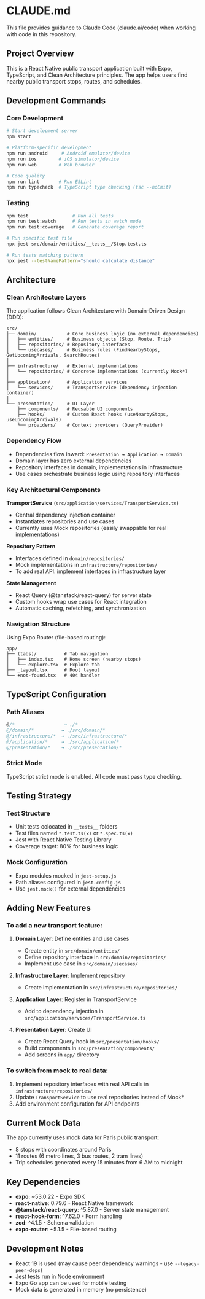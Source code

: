 # CLAUDE.md

This file provides guidance to Claude Code (claude.ai/code) when working with code in this repository.

## Project Overview

This is a React Native public transport application built with Expo, TypeScript, and Clean Architecture principles. The app helps users find nearby public transport stops, routes, and schedules.

## Development Commands

### Core Development

```bash
# Start development server
npm start

# Platform-specific development
npm run android     # Android emulator/device
npm run ios        # iOS simulator/device
npm run web        # Web browser

# Code quality
npm run lint       # Run ESLint
npm run typecheck  # TypeScript type checking (tsc --noEmit)
```

### Testing

```bash
npm test                # Run all tests
npm run test:watch      # Run tests in watch mode
npm run test:coverage   # Generate coverage report

# Run specific test file
npx jest src/domain/entities/__tests__/Stop.test.ts

# Run tests matching pattern
npx jest --testNamePattern="should calculate distance"
```

## Architecture

### Clean Architecture Layers

The application follows Clean Architecture with Domain-Driven Design (DDD):

```
src/
├── domain/           # Core business logic (no external dependencies)
│   ├── entities/     # Business objects (Stop, Route, Trip)
│   ├── repositories/ # Repository interfaces
│   └── usecases/     # Business rules (FindNearbyStops, GetUpcomingArrivals, SearchRoutes)
│
├── infrastructure/   # External implementations
│   └── repositories/ # Concrete implementations (currently Mock*)
│
├── application/      # Application services
│   └── services/     # TransportService (dependency injection container)
│
└── presentation/     # UI Layer
    ├── components/   # Reusable UI components
    ├── hooks/        # Custom React hooks (useNearbyStops, useUpcomingArrivals)
    └── providers/    # Context providers (QueryProvider)
```

### Dependency Flow

- Dependencies flow inward: `Presentation → Application → Domain`
- Domain layer has zero external dependencies
- Repository interfaces in domain, implementations in infrastructure
- Use cases orchestrate business logic using repository interfaces

### Key Architectural Components

**TransportService** (`src/application/services/TransportService.ts`)

- Central dependency injection container
- Instantiates repositories and use cases
- Currently uses Mock repositories (easily swappable for real implementations)

**Repository Pattern**

- Interfaces defined in `domain/repositories/`
- Mock implementations in `infrastructure/repositories/`
- To add real API: implement interfaces in infrastructure layer

**State Management**

- React Query (@tanstack/react-query) for server state
- Custom hooks wrap use cases for React integration
- Automatic caching, refetching, and synchronization

### Navigation Structure

Using Expo Router (file-based routing):

```
app/
├── (tabs)/          # Tab navigation
│   ├── index.tsx    # Home screen (nearby stops)
│   └── explore.tsx  # Explore tab
├── _layout.tsx      # Root layout
└── +not-found.tsx   # 404 handler
```

## TypeScript Configuration

### Path Aliases

```typescript
@/*                  → ./*
@/domain/*          → ./src/domain/*
@/infrastructure/*  → ./src/infrastructure/*
@/application/*     → ./src/application/*
@/presentation/*    → ./src/presentation/*
```

### Strict Mode

TypeScript strict mode is enabled. All code must pass type checking.

## Testing Strategy

### Test Structure

- Unit tests colocated in `__tests__` folders
- Test files named `*.test.ts(x)` or `*.spec.ts(x)`
- Jest with React Native Testing Library
- Coverage target: 80% for business logic

### Mock Configuration

- Expo modules mocked in `jest-setup.js`
- Path aliases configured in `jest.config.js`
- Use `jest.mock()` for external dependencies

## Adding New Features

### To add a new transport feature:

1. **Domain Layer**: Define entities and use cases
   - Create entity in `src/domain/entities/`
   - Define repository interface in `src/domain/repositories/`
   - Implement use case in `src/domain/usecases/`

2. **Infrastructure Layer**: Implement repository
   - Create implementation in `src/infrastructure/repositories/`

3. **Application Layer**: Register in TransportService
   - Add to dependency injection in `src/application/services/TransportService.ts`

4. **Presentation Layer**: Create UI
   - Create React Query hook in `src/presentation/hooks/`
   - Build components in `src/presentation/components/`
   - Add screens in `app/` directory

### To switch from mock to real data:

1. Implement repository interfaces with real API calls in `infrastructure/repositories/`
2. Update `TransportService` to use real repositories instead of Mock\*
3. Add environment configuration for API endpoints

## Current Mock Data

The app currently uses mock data for Paris public transport:

- 8 stops with coordinates around Paris
- 11 routes (6 metro lines, 3 bus routes, 2 tram lines)
- Trip schedules generated every 15 minutes from 6 AM to midnight

## Key Dependencies

- **expo**: ~53.0.22 - Expo SDK
- **react-native**: 0.79.6 - React Native framework
- **@tanstack/react-query**: ^5.87.0 - Server state management
- **react-hook-form**: ^7.62.0 - Form handling
- **zod**: ^4.1.5 - Schema validation
- **expo-router**: ~5.1.5 - File-based routing

## Development Notes

- React 19 is used (may cause peer dependency warnings - use `--legacy-peer-deps`)
- Jest tests run in Node environment
- Expo Go app can be used for mobile testing
- Mock data is generated in memory (no persistence)
